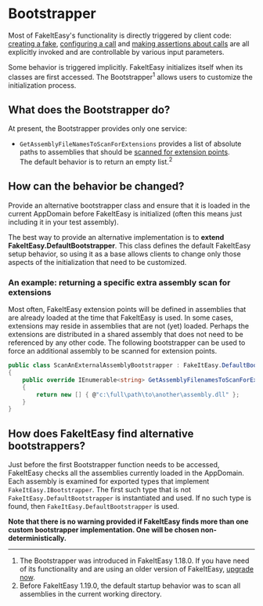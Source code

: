 # Bootstrapper

Most of FakeItEasy's functionality is directly triggered by client
code: [creating a fake](creating-fakes.md),
[configuring a call](specifying-a-call-to-configure.md) and
[making assertions about calls](assertion.md) are all explicitly
invoked and are controllable by various input parameters.

Some behavior is triggered implicitly. FakeItEasy initializes itself
when its classes are first accessed. The Bootstrapper<sup>1</sup>
allows users to customize the initialization process.

## What does the Bootstrapper do?

At present, the Bootstrapper provides only one service:

* `GetAssemblyFileNamesToScanForExtensions` provides a list of
  absolute paths to assemblies that should be
  [scanned for extension points](scanning-for-extension-points.md).  
  The default behavior is to return an empty list.<sup>2</sup>

## How can the behavior be changed?

Provide an alternative bootstrapper class and ensure that it is loaded
in the current AppDomain before FakeItEasy is initialized (often
this means just including it in your test assembly).

The best way to provide an alternative implementation is to **extend
FakeItEasy.DefaultBootstrapper**. This class defines the default
FakeItEasy setup behavior, so using it as a base allows clients to
change only those aspects of the initialization that need to be
customized.

### An example: returning a specific extra assembly scan for extensions

Most often, FakeItEasy extension points will be defined in assemblies
that are already loaded at the time that FakeItEasy is used. In some
cases, extensions may reside in assemblies that are not (yet)
loaded. Perhaps the extensions are distributed in a shared assembly
that does not need to be referenced by any other code. The following
bootstrapper can be used to force an additional assembly to be scanned
for extension points.

```csharp
public class ScanAnExternalAssemblyBootstrapper : FakeItEasy.DefaultBootstrapper
{
    public override IEnumerable<string> GetAssemblyFilenamesToScanForExtensions()
    {
        return new [] { @"c:\full\path\to\another\assembly.dll" };
    }
}
```

## How does FakeItEasy find alternative bootstrappers?

Just before the first Bootstrapper function needs to be accessed,
FakeItEasy checks all the assemblies currently loaded in the
AppDomain. Each assembly is examined for exported types that implement
`FakeItEasy.IBootstrapper`. The first such type that is not
`FakeItEasy.DefaultBootstrapper` is instantiated and used. If no such
type is found, then `FakeItEasy.DefaultBootstrapper` is used.

**Note that there is no warning provided if FakeItEasy finds more than
one custom bootstrapper implementation. One will be chosen
non-deterministically.**

----
1. The Bootstrapper was introduced in FakeItEasy 1.18.0. If you have need of its functionality and are using an older version of FakeItEasy, [upgrade now](https://nuget.org/packages/FakeItEasy/).
2. Before FakeItEasy 1.19.0, the default startup behavior was to scan all assemblies in the current working directory.
